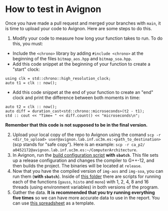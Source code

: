 # How to test in Avignon
Once you have made a pull request and merged your branches with `main`, it is time to upload your code to Avignon. Here are some steps to do this.

1. Modify your code to measure how long your function takes to run. To do this, you must:
* Include the `<chrono>` library by adding `#include <chrono>` at the beginning of the files `bitmap_aos.hpp` and `bitmap_soa.hpp`.
* Add this code snippet at the beginning of your function to create a "start" clock:
```
using clk = std::chrono::high_resolution_clock;
auto t1 = clk :: now();
```
* Add this code snippet at the end of your function to create an "end" clock and print the difference between both moments in time:
```
auto t2 = clk :: now();
auto diff = duration_cast<std::chrono::microseconds>(t2 - t1);
std :: cout << "Time= " << diff.count() << "microseconds\n";
```
**Remember that this code is not supposed to be in the final version.**

2. Upload your local copy of the repo to Avignon using the comand `scp -r <dir_to_upload> user@avignon.lab.inf.uc3m.es:<path_to_destination>` (scp stands for "safe copy"). Here is an example: `scp -r ca_p2/ a0452172@avignon.lab.inf.uc3m.es:~/ComputerArchitecture`.
3. In Avignon, run the [build configuration script](avignon/build.sh) **with `sbatch`**. This file sets up a release configuration and changes the compiler to G++-12, and then builds the project. The binaries will be located at `release`.
4. Now that you have the compiled version of `img-aos` and `img-soa`, you can run them (**with `sbatch`**). Inside of [this folder](avignon) there are scripts for running each of the functions (`gauss`, `histo` and `mono`) with 1, 2, 4, 8 and 16 threads (using environment variables) in both versions of the program.
5. Gather the data. **It is recommended that you try running everything five times** so we can have more accurate data to use in the report. You can use [this spreadsheet](avignon/mono_results.xlsx) as a template.

